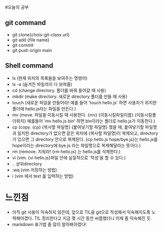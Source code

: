 #오늘의 공부

## git command

- git clone{chois-git-class url}
- git add {file name}
- git commit
- git push origin main



## Shell command

- ls 	(현재 위치의 목록들을 보여주는 명령어)
- ls -a (숨겨진 파일까지 다 보여줌)
- cd 	(change directory. 폴더를 바꿔 들어갈 때 사용)
- mkdir (make directory. 새로운 directory 폴더를 만들 때 사용)
- touch (새로운 파일을 만들어라! 예를 들어 'touch hello.js' 하면 사용자가 위지한 폴더에 hello.js라는 파일을 만든다.)
- mv	(move. 파일을 이동시킬 때 사용한다. {mv} {이동시킬파일이름} {이동시킬폴더위치} 예를들어 'mv hello.js bin' 하면 bin이라는 폴더로 hello.js가 이동한다.)
- cp	(copy. {cp} {복사할 파일명} {붙여넣기할 파일명} 했을 때, 붙여넣기할 파일명과 일치한 directory가 없으면 같은 위치에 {복사할 파일명}이 복제되고, directory가 있으면 그 directory 안으로 복제된다. {cp hello.js hope/bye.js}는 hello.js를 hope이라는 directory에 bye.js 라는 파일명으로 복제해달라는 뜻이다.)
- rm	(remove. 지워라! {rm hello.js} 는 hello.js를 삭제한다.)
- vi	(vim. {vi hello.js}파일 안에 실질적으로 '작성'을 할 수 있다.)	
- ..	상위directory
- :wq	(vim 저장하는 방법)
- i	(vim 에서 text 를 입력하는 방법)



# 느낀점

- 아직 git 사용이 익숙하지 않은데, 앞으로 TIL을 git으로 작성해서 익숙해지도록 노력해야겠다. TIL 정리한다고 지금 몇 시간 동안 씨름했더니 이제 좀 익숙해진 듯.
- markdown 표기법 좀 많이 알아봐야겠다!

